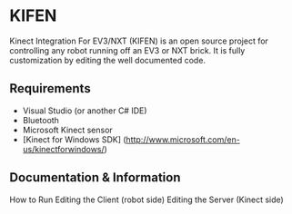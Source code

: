 KIFEN
=====

Kinect Integration For EV3/NXT (KIFEN) is an open source project for controlling any robot running off an EV3 or NXT brick. It is fully customization by editing the well documented code.

Requirements
-------------------
- Visual Studio (or another C# IDE)
- Bluetooth
- Microsoft Kinect sensor
- [Kinect for Windows SDK] (http://www.microsoft.com/en-us/kinectforwindows/)

Documentation & Information
--------------------------------------
How to Run
Editing the Client (robot side)
Editing the Server (Kinect side)

